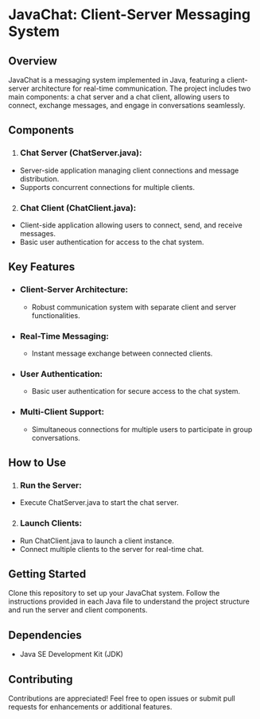 # JavaChat: Client-Server Messaging System
## Overview
JavaChat is a messaging system implemented in Java, featuring a client-server architecture for real-time communication. The project includes two main components: a chat server and a chat client, allowing users to connect, exchange messages, and engage in conversations seamlessly.
## Components
1. ### Chat Server (ChatServer.java):
  - Server-side application managing client connections and message distribution.
  - Supports concurrent connections for multiple clients.
2. ### Chat Client (ChatClient.java):
  - Client-side application allowing users to connect, send, and receive messages.
  - Basic user authentication for access to the chat system.
## Key Features
- ### Client-Server Architecture:
  - Robust communication system with separate client and server functionalities.
- ### Real-Time Messaging:
  - Instant message exchange between connected clients.
- ### User Authentication:
  - Basic user authentication for secure access to the chat system.
- ### Multi-Client Support:
  - Simultaneous connections for multiple users to participate in group conversations.
## How to Use
1. ### Run the Server:
  - Execute ChatServer.java to start the chat server.
2. ### Launch Clients:
  - Run ChatClient.java to launch a client instance.
  - Connect multiple clients to the server for real-time chat.
## Getting Started
Clone this repository to set up your JavaChat system. Follow the instructions provided in each Java file to understand the project structure and run the server and client components.
## Dependencies
- Java SE Development Kit (JDK)
## Contributing
Contributions are appreciated! Feel free to open issues or submit pull requests for enhancements or additional features.

